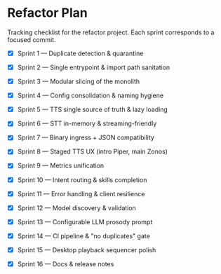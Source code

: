 # Refactor Plan

Tracking checklist for the refactor project.  Each sprint corresponds to a
focused commit.

- [x] Sprint 1 — Duplicate detection & quarantine
- [x] Sprint 2 — Single entrypoint & import path sanitation
- [x] Sprint 3 — Modular slicing of the monolith
- [x] Sprint 4 — Config consolidation & naming hygiene
- [x] Sprint 5 — TTS single source of truth & lazy loading
- [x] Sprint 6 — STT in-memory & streaming-friendly
- [x] Sprint 7 — Binary ingress + JSON compatibility
- [x] Sprint 8 — Staged TTS UX (intro Piper, main Zonos)
- [x] Sprint 9 — Metrics unification
- [x] Sprint 10 — Intent routing & skills completion
- [x] Sprint 11 — Error handling & client resilience
- [x] Sprint 12 — Model discovery & validation
- [x] Sprint 13 — Configurable LLM prosody prompt
- [x] Sprint 14 — CI pipeline & "no duplicates" gate
- [x] Sprint 15 — Desktop playback sequencer polish
- [x] Sprint 16 — Docs & release notes

